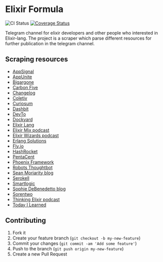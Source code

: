 # Elixir Formula

![CI Status](https://github.com/elixir-formula/elixir_formula/actions/workflows/ci.yml/badge.svg?branch=master)
[![Coverage Status](https://coveralls.io/repos/github/elixir-formula/elixir_formula/badge.svg?branch=master)](https://coveralls.io/github/elixir-formula/elixir_formula?branch=master)

Telegram channel for elixir developers and other people who interested in Elixir-lang. The project is a scraper which parse different resources for further publication in the telegram channel.

## Scraping resources
  - [AppSignal](https://blog.appsignal.com/category/elixir.html)
  - [AppUnite](https://appunite.com/blog/tag/elixir)
  - [Bigargone](https://bigardone.dev/blog)
  - [Carbon Five](https://blog.carbonfive.com/category/elixir/)
  - [Changelog](https://changelog.com/topic/elixir/podcasts#feed)
  - [Coletiv](https://www.coletiv.com/blog/category/elixir/)
  - [Curiosum](https://curiosum.com/blog/category/elixir)
  - [Dashbit](https://dashbit.co/blog)
  - [DevTo](https://dev.to/t/elixir/latest)
  - [Dockyard](https://dockyard.com/blog/categories/elixir)
  - [Elixir Lang](https://elixir-lang.org/blog/)
  - [Elixir Mix podcast](https://devchat.tv/elixir-mix/)
  - [Elixir Wizards podcast](https://smartlogic.io/podcast/elixir-wizards/)
  - [Erlang Solutions](https://www.erlang-solutions.com/blog/)
  - [Fly.io](https://fly.io/blog/)
  - [HashRocket](https://hashrocket.com/blog/tags/elixir)
  - [PentaCent](https://pentacent.com/blog/)
  - [Phoenix Framework](https://www.phoenixframework.org/blog)
  - [Robots Thoughtbot](https://thoughtbot.com/blog/tags/elixir)
  - [Sean Moriarity blog](https://seanmoriarity.com/)
  - [Serokell](https://serokell.io/blog/elixir)
  - [Smartlogic](https://smartlogic.io/blog/tag/elixir/)
  - [Sophie DeBenedetto blog](https://www.thegreatcodeadventure.com/)
  - [Sorentwo](https://sorentwo.com/blog/)
  - [Thinking Elixir podcast](https://podcast.thinkingelixir.com/)
  - [Today I Learned](https://til.hashrocket.com/elixir)

## Contributing

1. Fork it
2. Create your feature branch (`git checkout -b my-new-feature`)
3. Commit your changes (`git commit -am 'Add some feature'`)
4. Push to the branch (`git push origin my-new-feature`)
5. Create a new Pull Request
